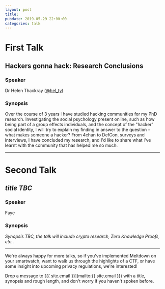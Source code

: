 ```yaml
---
layout: post
title:
pubdate: 2019-05-29 22:00:00
categories: talk
---
```


# First Talk

## Hackers gonna hack: Research Conclusions

### Speaker

Dr Helen Thackray ([@hel_ty](https://twitter.com/hel_ty))

### Synopsis

Over the course of 3 years I have studied hacking communities for my PhD research. Investigating the social psychology present online, such as how being part of a group effects individuals, and the concept of the "hacker" social identity, I will try to explain my finding in answer to the question - what makes someone a hacker? From 4chan to DefCon, surveys and interviews, I have concluded my research, and I'd like to share what I've learnt with the community that has helped me so much.

<hr>

# Second Talk

## *title TBC*

### Speaker

Faye

### Synopsis

*Synopsis TBC, the talk will include crypto research, Zero Knowledge Proofs, etc..*

<hr>

We're always happy for more talks, so if you've implemented Meltdown on your smartwatch,
want to walk us through the highlights of a CTF, or have some insight into upcoming privacy
regulations, we're interested!

Drop a message to [{{ site.email }}](mailto:{{ site.email }}) with a title,
synopsis and rough length, and don't worry if you haven't spoken before.
